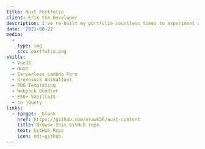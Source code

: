 ```yaml
---
title: Nuxt Portfolio
client: Erik the Developer
description: I've re-built my portfolio countless times to experiment with new technologies. This most recent iteration is done with Nuxt. Its been a lot of fun to build in! The contact form is sending through AWS with lambda, API Gateway, and SES. This lets me host the rest of the site through Github/Netlify, and leverage their static site rendering via continuous integration. Pretty cool.
date: '2021-08-22'
media:
  -
    type: img
    src: portfolio.png
skills:
  - VueJS
  - Nuxt
  - Serverless Lambda Form
  - Greensock Animations
  - PUG Templating
  - Webpack Bundler
  - ES6+ VanillaJS
  - no jQuery
links:
  - target: _blank
    href: https://github.com/erawk26/nuxt-content
    title: Browse this GitHub repo
    text: GitHub Repo
    icon: mdi-github
---
```


